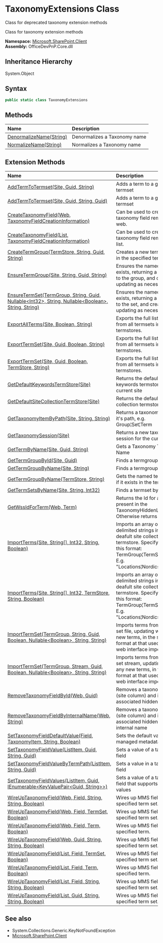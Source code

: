 # TaxonomyExtensions Class
 Class for deprecated taxonomy extension methods 

 Class for taxonomy extension methods   

**Namespace:** [Microsoft.SharePoint.Client](Microsoft.SharePoint.Client.md)  
**Assembly:** OfficeDevPnP.Core.dll  
## Inheritance Hierarchy
System.Object  
## Syntax
```C#
public static class TaxonomyExtensions
```
## Methods
|**Name**|**Description**|
|:-----|:-----|
| [DenormalizeName(String)](Microsoft.SharePoint.Client.TaxonomyExtensions.fce4464c.md) | Denormalizes a Taxonomy name
| [NormalizeName(String)](Microsoft.SharePoint.Client.TaxonomyExtensions.980773b1.md) | Normalizes a Taxonomy name
## Extension Methods
|**Name**|**Description**|
|:-----|:-----|
| [AddTermToTermset(Site, Guid, String)](Microsoft.SharePoint.Client.TaxonomyExtensions.8c1fbbaf.md) | Adds a term to a given termset
| [AddTermToTermset(Site, Guid, String, Guid)](Microsoft.SharePoint.Client.TaxonomyExtensions.3589b8ac.md) | Adds a term to a given termset
| [CreateTaxonomyField(Web, TaxonomyFieldCreationInformation)](Microsoft.SharePoint.Client.TaxonomyExtensions.6008c17a.md) | Can be used to create taxonomy field remotely to web.
| [CreateTaxonomyField(List, TaxonomyFieldCreationInformation)](Microsoft.SharePoint.Client.TaxonomyExtensions.61031b4.md) | Can be used to create taxonomy field remotely in a list.
| [CreateTermGroup(TermStore, String, Guid, String)](Microsoft.SharePoint.Client.TaxonomyExtensions.ae88e0a9.md) | Creates a new term group, in the specified term store.
| [EnsureTermGroup(Site, String, Guid, String)](Microsoft.SharePoint.Client.TaxonomyExtensions.8773c292.md) | Ensures the named group exists, returning a reference to the group, and creating or updating as necessary.
| [EnsureTermSet(TermGroup, String, Guid, Nullable&lt;Int32&gt;, String, Nullable&lt;Boolean&gt;, String, String)](Microsoft.SharePoint.Client.TaxonomyExtensions.de7dfc70.md) | Ensures the named term set exists, returning a reference to the set, and creating or updating as necessary.
| [ExportAllTerms(Site, Boolean, String)](Microsoft.SharePoint.Client.TaxonomyExtensions.eb0ebf3c.md) | Exports the full list of terms from all termsets in all termstores.
| [ExportTermSet(Site, Guid, Boolean, String)](Microsoft.SharePoint.Client.TaxonomyExtensions.a25b0591.md) | Exports the full list of terms from all termsets in all termstores.
| [ExportTermSet(Site, Guid, Boolean, TermStore, String)](Microsoft.SharePoint.Client.TaxonomyExtensions.ecbde79a.md) | Exports the full list of terms from all termsets in all termstores.
| [GetDefaultKeywordsTermStore(Site)](Microsoft.SharePoint.Client.TaxonomyExtensions.88b3540.md) | Returns the default keywords termstore for the current site
| [GetDefaultSiteCollectionTermStore(Site)](Microsoft.SharePoint.Client.TaxonomyExtensions.dace4ac5.md) | Returns the default site collection termstore
| [GetTaxonomyItemByPath(Site, String, String)](Microsoft.SharePoint.Client.TaxonomyExtensions.c526145c.md) | Returns a taxonomy item by it's path, e.g. Group&brvbar;Set&brvbar;Term
| [GetTaxonomySession(Site)](Microsoft.SharePoint.Client.TaxonomyExtensions.a8117943.md) | Returns a new taxonomy session for the current site
| [GetTermByName(Site, Guid, String)](Microsoft.SharePoint.Client.TaxonomyExtensions.950b00c9.md) | Gets a Taxonomy Term by Name
| [GetTermGroupById(Site, Guid)](Microsoft.SharePoint.Client.TaxonomyExtensions.3cd146f5.md) | Finds a termgroup by its ID
| [GetTermGroupByName(Site, String)](Microsoft.SharePoint.Client.TaxonomyExtensions.e33279e7.md) | Finds a termgroup by name
| [GetTermGroupByName(TermStore, String)](Microsoft.SharePoint.Client.TaxonomyExtensions.f08e91ac.md) | Gets the named term group, if it exists in the term store.
| [GetTermSetsByName(Site, String, Int32)](Microsoft.SharePoint.Client.TaxonomyExtensions.cb9a8e23.md) | Finds a termset by name
| [GetWssIdForTerm(Web, Term)](Microsoft.SharePoint.Client.TaxonomyExtensions.32328193.md) | Returns the Id for a term if present in the TaxonomyHiddenList. Otherwise returns -1;
| [ImportTerms(Site, String[], Int32, String, Boolean)](Microsoft.SharePoint.Client.TaxonomyExtensions.767ce9a0.md) | Imports an array of &brvbar; delimited strings into the deafult site collection termstore. Specify strings in this format: TermGroup&brvbar;TermSet&brvbar;Term E.g. "Locations&brvbar;Nordics&brvbar;Sweden"
| [ImportTerms(Site, String[], Int32, TermStore, String, Boolean)](Microsoft.SharePoint.Client.TaxonomyExtensions.dcedec05.md) | Imports an array of &brvbar; delimited strings into the deafult site collection termstore. Specify strings in this format: TermGroup&brvbar;TermSet&brvbar;Term E.g. "Locations&brvbar;Nordics&brvbar;Sweden"
| [ImportTermSet(TermGroup, String, Guid, Boolean, Nullable&lt;Boolean&gt;, String, String)](Microsoft.SharePoint.Client.TaxonomyExtensions.3bb4401a.md) | Imports terms from a term set file, updating with any new terms, in the same format at that used by the web interface import ability.
| [ImportTermSet(TermGroup, Stream, Guid, Boolean, Nullable&lt;Boolean&gt;, String, String)](Microsoft.SharePoint.Client.TaxonomyExtensions.dea02e42.md) | Imports terms from a term set stream, updating with any new terms, in the same format at that used by the web interface import ability.
| [RemoveTaxonomyFieldById(Web, Guid)](Microsoft.SharePoint.Client.TaxonomyExtensions.20d5705f.md) | Removes a taxonomy field (site column) and its associated hidden field by id
| [RemoveTaxonomyFieldByInternalName(Web, String)](Microsoft.SharePoint.Client.TaxonomyExtensions.9f4bb750.md) | Removes a taxonomy field (site column) and its associated hidden field by internal name
| [SetTaxonomyFieldDefaultValue(Field, TaxonomyItem, String, Boolean)](Microsoft.SharePoint.Client.TaxonomyExtensions.8f744f2e.md) | Sets the default value for a managed metadata field
| [SetTaxonomyFieldValue(ListItem, Guid, String, Guid)](Microsoft.SharePoint.Client.TaxonomyExtensions.f79bdcab.md) | Sets a value of a taxonomy field
| [SetTaxonomyFieldValueByTermPath(ListItem, String, Guid)](Microsoft.SharePoint.Client.TaxonomyExtensions.5a80eb78.md) | Sets a value in a taxonomy field
| [SetTaxonomyFieldValues(ListItem, Guid, IEnumerable&lt;KeyValuePair&lt;Guid, String&gt;&gt;)](Microsoft.SharePoint.Client.TaxonomyExtensions.927e70c0.md) | Sets a value of a taxonomy field that supports multiple values
| [WireUpTaxonomyField(Web, Field, String, String, Boolean)](Microsoft.SharePoint.Client.TaxonomyExtensions.298466cf.md) | Wires up MMS field to the specified term set.
| [WireUpTaxonomyField(Web, Field, TermSet, Boolean)](Microsoft.SharePoint.Client.TaxonomyExtensions.f35778b0.md) | Wires up MMS field to the specified term set.
| [WireUpTaxonomyField(Web, Field, Term, Boolean)](Microsoft.SharePoint.Client.TaxonomyExtensions.a589d5c2.md) | Wires up MMS field to the specified term.
| [WireUpTaxonomyField(Web, Guid, String, String, Boolean)](Microsoft.SharePoint.Client.TaxonomyExtensions.c812b6c0.md) | Wires up MMS field to the specified term set.
| [WireUpTaxonomyField(List, Field, TermSet, Boolean)](Microsoft.SharePoint.Client.TaxonomyExtensions.1a55b0c7.md) | Wires up MMS field to the specified term set.
| [WireUpTaxonomyField(List, Field, Term, Boolean)](Microsoft.SharePoint.Client.TaxonomyExtensions.5a4045b7.md) | Wires up MMS field to the specified term.
| [WireUpTaxonomyField(List, Field, String, String, Boolean)](Microsoft.SharePoint.Client.TaxonomyExtensions.985cc78b.md) | Wires up MMS field to the specified term set.
| [WireUpTaxonomyField(List, Guid, String, String, Boolean)](Microsoft.SharePoint.Client.TaxonomyExtensions.a5f7f2d0.md) | Wires up MMS field to the specified term set.
## See also
- System.Collections.Generic.KeyNotFoundException
- [Microsoft.SharePoint.Client](Microsoft.SharePoint.Client.md)

